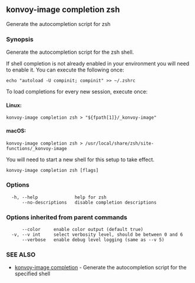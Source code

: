 ## konvoy-image completion zsh

Generate the autocompletion script for zsh

### Synopsis

Generate the autocompletion script for the zsh shell.

If shell completion is not already enabled in your environment you will need
to enable it.  You can execute the following once:

	echo "autoload -U compinit; compinit" >> ~/.zshrc

To load completions for every new session, execute once:

#### Linux:

	konvoy-image completion zsh > "${fpath[1]}/_konvoy-image"

#### macOS:

	konvoy-image completion zsh > /usr/local/share/zsh/site-functions/_konvoy-image

You will need to start a new shell for this setup to take effect.


```
konvoy-image completion zsh [flags]
```

### Options

```
  -h, --help              help for zsh
      --no-descriptions   disable completion descriptions
```

### Options inherited from parent commands

```
      --color     enable color output (default true)
  -v, --v int     select verbosity level, should be between 0 and 6
      --verbose   enable debug level logging (same as --v 5)
```

### SEE ALSO

* [konvoy-image completion](konvoy-image_completion.md)	 - Generate the autocompletion script for the specified shell

